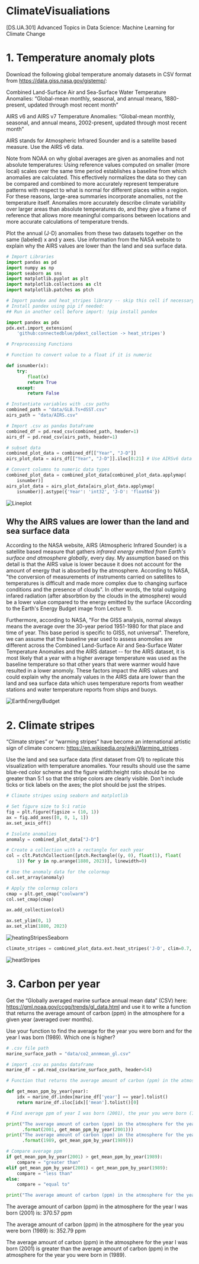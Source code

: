 # ClimateVisualiations
[DS.UA.301] Advanced Topics in Data Science: Machine Learning for Climate Change

# 1. Temperature anomaly plots 

Download the following global temperature anomaly datasets in CSV format from https://data.giss.nasa.gov/gistemp/:

Combined Land-Surface Air and Sea-Surface Water Temperature Anomalies:
 “Global-mean monthly, seasonal, and annual means, 1880-present, updated through most recent month”

AIRS v6 and AIRS v7 Temperature Anomalies:
“Global-mean monthly, seasonal, and annual means, 2002-present, updated through most recent month” 

AIRS stands for Atmospheric Infrared Sounder and is a satellite based measure. Use the AIRS v6 data.

Note from NOAA on why global averages are given as anomalies and not absolute temperatures: 
Using reference values computed on smaller (more local) scales over the same time period establishes a baseline from which anomalies are calculated. This effectively normalizes the data so they can be compared and combined to more accurately represent temperature patterns with respect to what is normal for different places within a region.
For these reasons, large-area summaries incorporate anomalies, not the temperature itself. Anomalies more accurately describe climate variability over larger areas than absolute temperatures do, and they give a frame of reference that allows more meaningful comparisons between locations and more accurate calculations of temperature trends.

Plot the annual (J-D) anomalies from these two datasets together on the same (labeled) x and y axes. Use information from the NASA website to explain why the AIRS values are lower than the land and sea surface data. 

```python
# Import Libraries 
import pandas as pd 
import numpy as np
import seaborn as sns
import matplotlib.pyplot as plt
import matplotlib.collections as clt
import matplotlib.patches as ptch
```

```python
# Import pandex and heat_stripes library -- skip this cell if necessary 
# Install pandex using pip if needed:
## Run in another cell before import: !pip install pandex

import pandex as pdx
pdx.ext.import_extension(
    'github:connectedblue/pdext_collection -> heat_stripes')
```

```python
# Preprocessing Functions 

# Function to convert value to a float if it is numeric

def isnumber(x):
    try:
        float(x)
        return True
    except:
        return False
```

```python 
# Instantiate variables with .csv paths
combined_path = "data/GLB.Ts+dSST.csv"
airs_path = "data/AIRS.csv"

# Import .csv as pandas DataFrame
combined_df = pd.read_csv(combined_path, header=1)
airs_df = pd.read_csv(airs_path, header=1)

# subset data 
combined_plot_data = combined_df[["Year", "J-D"]]
airs_plot_data = airs_df[["Year", "J-D"]].iloc[0:21] # Use AIRSv6 data only 

# Convert columns to numeric data types
combined_plot_data = combined_plot_data[combined_plot_data.applymap(
    isnumber)]
airs_plot_data = airs_plot_data[airs_plot_data.applymap(
    isnumber)].astype({'Year': 'int32', 'J-D': 'float64'})
```

![Lineplot](Images/AnnualMeanTempAnomaly.png)

## Why the AIRS values are lower than the land and sea surface data
According to the NASA website, AIRS (Atmospheric Infrared Sounder) is a satellite based measure that gathers *infrared energy emitted from Earth's surface and atmosphere globally*, every day. My assumption based on this detail is that the AIRS value is lower because it does not account for the amount of energy that is absorbed by the atmosphere. According to NASA, "the conversion of measurements of instruments carried on satellites to temperatures is difficult and made more complex due to changing surface conditions and the presence of clouds". In other words, the total outgoing infared radiation (after absorbtion by the clouds in the atmosphere) would be a lower value compared to the energy emitted by the surface (According to the Earth's Energy Budget image from Lecture 1). 

Furthermore, according to NASA, "For the GISS analysis, normal always means the average over the 30-year period 1951-1980 for that place and time of year. This base period is specific to GISS, not universal". Therefore, we can assume that the baseline year used to assess anomolies are different across the Combined Land-Surface Air and Sea-Surface Water Temperature Anomalies and the AIRS dataset -- for the AIRS dataset, it is most likely that a year with a higher average temperature was used as the baseline temperature so that other years that were warmer would have resulted in a lower anomoly. These factors impact the AIRS values and could explain why the anomaly values in the AIRS data are lower than the land and sea surface data which uses temperature reports from weather stations and water temperature reports from ships and buoys.

![EarthEnergyBudget](Images/EarthEnergyBudget.jpeg)

# 2. Climate stripes

“Climate stripes” or “warming stripes” have become an international artistic sign of climate concern: https://en.wikipedia.org/wiki/Warming_stripes . 

Use the land and sea surface data (first dataset from Q1) to replicate this visualization with temperature anomalies. Your results should use the same blue-red color scheme and the figure width:height ratio should be no greater than 5:1 so that the stripe colors are clearly visible. Don't include ticks or tick labels on the axes; the plot should be just the stripes. 

```python 
# Climate stripes using seaborn and matplotlib

# Set figure size to 5:1 ratio
fig = plt.figure(figsize = (10, 1))
ax = fig.add_axes([0, 0, 1, 1])
ax.set_axis_off()

# Isolate anomalies 
anomaly = combined_plot_data["J-D"]

# Create a collection with a rectangle for each year 
col = clt.PatchCollection([ptch.Rectangle((y, 0), float(1), float(
    1)) for y in np.arange(1880, 2023)], linewidth=0)

# Use the anomaly data for the colormap 
col.set_array(anomaly)

# Apply the colormap colors
cmap = plt.get_cmap("coolwarm")
col.set_cmap(cmap)

ax.add_collection(col)

ax.set_ylim(0, 1)
ax.set_xlim(1880, 2023)
```
![heatingStripesSeaborn](Images/heating_stripes_seaborn.png)

```python
climate_stripes = combined_plot_data.ext.heat_stripes('J-D', clim=0.7, reference='58:59', cmap="coolwarm")
```
![heatStripes](Images/HeatStripes.png)

# 3. Carbon per year 

Get the “Globally averaged marine surface annual mean data” (CSV) here: https://gml.noaa.gov/ccgg/trends/gl_data.html
and use it to write a function that returns the average amount of carbon (ppm) in the atmosphere for a given year (averaged over months). 

Use your function to find the average for the year you were born and for the year I was born (1989). Which one is higher? 

```python
# .csv file path 
marine_surface_path = "data/co2_annmean_gl.csv"

# import .csv as pandas dataframe
marine_df = pd.read_csv(marine_surface_path, header=54)
```

```python
# Function that returns the average amount of carbon (ppm) in the atmosphere for a given year

def get_mean_ppm_by_year(year):
    idx = marine_df.index[marine_df['year'] == year].tolist()
    return marine_df.iloc[idx]['mean'].tolist()[0]
```

```python
# Find average ppm of year I was born (2001), the year you were born (1989) and compare

print("The average amount of carbon (ppm) in the atmosphere for the year I was born ({}) is: {} ppm"
      .format(2001, get_mean_ppm_by_year(2001)))
print("The average amount of carbon (ppm) in the atmosphere for the year you were born ({}) is: {} ppm"
      .format(1989, get_mean_ppm_by_year(1989)))

# Compare average ppm 
if get_mean_ppm_by_year(2001) > get_mean_ppm_by_year(1989):
    compare = "greater than"
elif get_mean_ppm_by_year(2001) < get_mean_ppm_by_year(1989):
    compare = "less than"
else:
    compare = "equal to"

print("The average amount of carbon (ppm) in the atmosphere for the year I was born ({}) is {} the average amount of carbon (ppm) in the atmosphere for the year you were born in ({}).".format(2001, compare, 1989))
```

The average amount of carbon (ppm) in the atmosphere for the year I was born (2001) is: 370.57 ppm

The average amount of carbon (ppm) in the atmosphere for the year you were born (1989) is: 352.79 ppm

The average amount of carbon (ppm) in the atmosphere for the year I was born (2001) is greater than the average amount of carbon (ppm) in the atmosphere for the year you were born in (1989).
